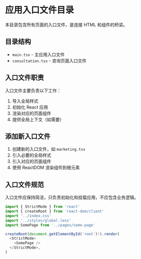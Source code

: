 <!--
 * @FilePath: /galaxy-app-h5/src/entries/README.md
 * @Description: 
-->
# 应用入口文件目录

本目录包含所有页面的入口文件，是连接 HTML 和组件的桥梁。

## 目录结构

- `main.tsx` - 主应用入口文件
- `consultation.tsx` - 咨询页面入口文件

## 入口文件职责

入口文件主要负责以下工作：

1. 导入全局样式
2. 初始化 React 应用
3. 渲染对应的页面组件
4. 提供全局上下文（如需要）

## 添加新入口文件

1. 创建新的入口文件，如 `marketing.tsx`
2. 引入必要的全局样式
3. 引入对应的页面组件
4. 使用 ReactDOM 渲染组件到根元素

## 入口文件规范

入口文件应保持简洁，只负责初始化和挂载应用，不应包含业务逻辑。

```typescript
import { StrictMode } from 'react'
import { createRoot } from 'react-dom/client'
import '../index.css'
import '../styles/global.less'
import SomePage from '../pages/some-page'

createRoot(document.getElementById('root')!).render(
  <StrictMode>
    <SomePage />
  </StrictMode>,
)
``` 